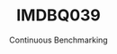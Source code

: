 ---
layout: default
title: IMDBQ039
subtitle: Continuous Benchmarking
selected: IMDB
expanded: Benchmarking
benchmark: /individual_results/IMDBQ039.html
---